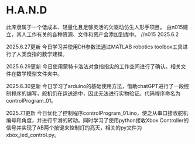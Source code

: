 # H.A.N.D

此库隶属于一个低成本、轻量化且足够灵活的欠驱动仿生人形手项目。
由n015建立，其人工作有关的各种资源、文件和资产会添加到库中。
//n015 2025.6.2

2025.6.27更新
今日学习并使用DH参数法通过MATLAB robotics toolbox工具进行了人类食指的数学建模。

2025.6.29更新
今日使用蒙特卡洛法对食指指尖的工作空间进行了确认。相关文件在数学模型文件夹中。

2025.6.30更新
今日学习了arduino的基础使用方法，借助chatGPT进行了一段控制程序的编写，舵机仍在运送途中，因此无法进行实物验证。代码程序命名为controlProgram\_01。

2025.7.1更新
今日优化了控制程序controlProgram\_01.ino，使之从串口接收舵机编号和角度，并进行平滑的转动。同时学习了使用python接收Xbox Controller的信号并实现了AB两个按键来控制灯的亮灭，相关的py文件为xbox\_led\_control.py。

